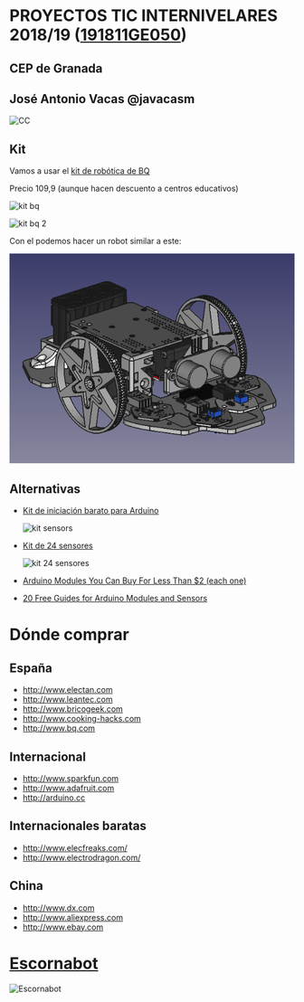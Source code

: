 #  PROYECTOS TIC INTERNIVELARES 2018/19 ([191811GE050](https://www.juntadeandalucia.es/educacion/secretariavirtual/consultaCEP/actividad/191811GE050/))

## CEP de Granada

## José Antonio Vacas  @javacasm

![CC](https://licensebuttons.net/l/by-sa/3.0/88x31.png)

## Kit

Vamos a usar el [kit de robótica de BQ](https://www.bq.com/es/zum-kit)

Precio 109,9 (aunque hacen descuento a centros educativos)

![kit bq](./images/BQ_Zum_Box.png)

![kit bq 2](./images/BQ_Zum_Box2.png)


Con el podemos hacer un robot similar a este:

![evoPrintBot](https://raw.githubusercontent.com/javacasm/evoPrintBot/master/imagenes/evoPrintBot.png)

## Alternativas

* [Kit de iniciación barato para Arduino](http://www.luisllamas.es/2016/11/kit-de-iniciacion-barato-para-empezar-en-arduino/)

  ![kit sensors](http://www.luisllamas.es/wp-content/uploads/2016/11/kit-iniciacion-arduino-sensores.png)

* [Kit de 24 sensores](http://tienda.bricogeek.com/kits-arduino/830-octopus-brick-kit-de-24-sensores-para-arduino.html)

  ![kit 24 sensores](http://cdn-tienda.bricogeek.com/3184-thickbox_default/octopus-brick-kit-de-24-sensores-para-arduino.jpg)


* [Arduino Modules You Can Buy For Less Than $2 (each one)](http://randomnerdtutorials.com/21-arduino-modules-you-can-buy-for-less-than-2/)

* [20 Free Guides for Arduino Modules and Sensors](http://randomnerdtutorials.com/20-free-guides-for-arduino-modules-and-sensors/)

# Dónde comprar

## España

* http://www.electan.com
* http://www.leantec.com
* http://www.bricogeek.com
* http://www.cooking-hacks.com
* http://www.bq.com

## Internacional

* http://www.sparkfun.com
* http://www.adafruit.com
* http://arduino.cc

## Internacionales baratas

* http://www.elecfreaks.com/
* http://www.electrodragon.com/


## China

* http://www.dx.com
* http://www.aliexpress.com
* http://www.ebay.com

# [Escornabot](./escornabot.md)

![Escornabot](https://pbs.twimg.com/profile_images/656730399482097664/e_Rqugox_400x400.jpg)


